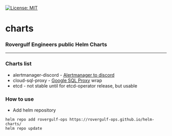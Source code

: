 [![License: MIT](https://img.shields.io/badge/License-MIT-yellow.svg)](https://opensource.org/licenses/MIT)

# charts

### Rovergulf Engineers public Helm Charts

---

### Charts list

- alertmanager-discord - [Alertmanager to discord](https://github.com/benjojo/alertmanager-discord)
- cloud-sql-proxy - [Google SQL Proxy](https://github.com/GoogleCloudPlatform/cloudsql-proxy) wrap
- etcd - not stable until for etcd-operator release, but usable

### How to use

- Add helm repository
```shell
helm repo add rovergulf-ops https://rovergulf-ops.github.io/helm-charts/
helm repo update
```

